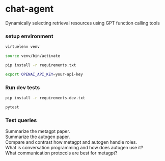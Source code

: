 # chat-agent
Dynamically selecting retrieval resources using GPT function calling tools


### setup environment
```bash
virtuelenv venv

source venv/bin/activate

pip install -r requirements.txt

export OPENAI_API_KEY=your-api-key
```

### Run dev tests
```bash
pip install -r requirements.dev.txt

pytest
```

### Test queries
Summarize the metagpt paper.<br>
Summarize the autogen paper.<br>
Compare and contrast how metagpt and autogen handle roles.<br>
What is conversation programming and how does autogen use it?<br>
What communication protocols are best for metagpt?<br>